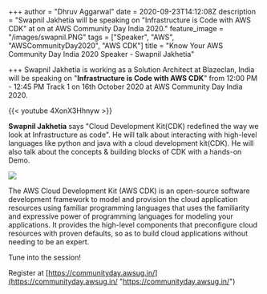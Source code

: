 +++
author = "Dhruv Aggarwal"
date = 2020-09-23T14:12:08Z
description = "Swapnil Jakhetia will be speaking on \"Infrastructure is Code with AWS CDK\" at <time> on <date> at AWS Community Day India 2020."
feature_image = "/images/swapnil.PNG"
tags = ["Speaker", "AWS", "AWSCommunityDay2020", "AWS CDK"]
title = "Know Your AWS Community Day India 2020 Speaker - Swapnil Jakhetia"

+++
Swapnil Jakhetia is working as a Solution Architect at Blazeclan, India will be speaking on "**Infrastructure is Code with AWS CDK**" from 12:00 PM - 12:45 PM Track 1 on 16th October 2020 at AWS Community Day India 2020.

{{< youtube 4XonX3Hhnyw >}}


**Swapnil Jakhetia** says "Cloud Development Kit(CDK) redefined the way we look at Infrastructure as code". He will talk about interacting with high-level languages like python and java with a cloud development kit(CDK). He will also talk about the concepts & building blocks of CDK with a hands-on Demo.

![](/images/cdk-1.png)

The AWS Cloud Development Kit (AWS CDK) is an open-source software development framework to model and provision the cloud application resources using familiar programming languages that uses the familiarity and expressive power of programming languages for modeling your applications. It provides the high-level components that preconfigure cloud resources with proven defaults, so as to build cloud applications without needing to be an expert.

Tune into the session!

Register at [https://communityday.awsug.in/](https://communityday.awsug.in/ "https://communityday.awsug.in/")